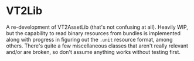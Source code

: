 # VT2Lib

A re-development of VT2AssetLib (that's not confusing at all). Heavily WIP, but the capability to read binary resources from bundles is implemented along with progress in figuring out the `.unit` resource format, among others. There's quite a few miscellaneous classes that aren't really relevant and/or are broken, so don't assume anything works without testing first.
